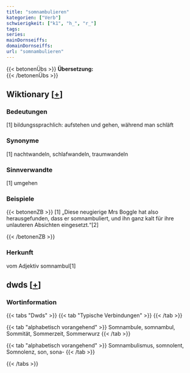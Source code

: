 ```yaml
---
title: "somnambulieren"
kategorien: ["Verb"]
schwierigkeit: ["k1", "h_", "r_"]
tags:
series:
mainDornseiffs:
domainDornseiffs:
url: "somnambulieren"
---
```


{{< betonenÜbs >}}
**Übersetzung:**  
{{< /betonenÜbs >}}

## Wiktionary [[+](https://de.wiktionary.org/wiki/somnambulieren)]

### Bedeutungen
[1] bildungssprachlich: aufstehen und gehen, während man schläft  

### Synonyme
[1] nachtwandeln, schlafwandeln, traumwandeln  

### Sinnverwandte
[1] umgehen  

### Beispiele
{{< betonenZB >}}
[1] „Diese neugierige Mrs Boggle hat also herausgefunden, dass er somnambuliert, und ihn ganz kalt für ihre unlauteren Absichten eingesetzt.“[2]  

{{< /betonenZB >}}
### Herkunft
vom Adjektiv somnambul[1]  



## dwds [[+](https://www.dwds.de/wb/somnambulieren)]

### Wortinformation
{{< tabs "Dwds" >}}
{{< tab "Typische Verbindungen" >}}
{{< /tab >}}

{{< tab "alphabetisch vorangehend" >}}
Somnambule, somnambul, Sommität, Sommerzeit, Sommerwurz
{{< /tab >}}

{{< tab "alphabetisch vorangehend" >}}
Somnambulismus, somnolent, Somnolenz, son, sona-
{{< /tab >}}

{{< /tabs >}}

